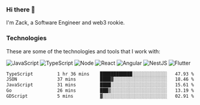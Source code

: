 ### Hi there 👋
I'm Zack, a Software Engineer and web3 rookie.

### Technologies
These are some of the technologies and tools that I work with:

![JavaScript](https://img.shields.io/badge/JavaScript-323330.svg?logo=javascript&logoColor=F7DF1E) 
![TypeScript](https://img.shields.io/badge/TypeScript-007ACC.svg?logo=typescript&logoColor=white) 
![Node](https://img.shields.io/badge/Node.js-43853D.svg?logo=node.js&logoColor=white)
![React](https://img.shields.io/badge/React-20232a.svg?logo=react&logoColor=61DAFB) 
![Angular](https://img.shields.io/badge/Angular-E23237.svg?logo=angularjs&logoColor=white)
![NestJS](https://img.shields.io/badge/NestJS-E0234E?logo=nestjs&logoColor=white)
![Flutter](https://img.shields.io/badge/Flutter-02569B.svg?logo=flutter&logoColor=white)

<!--START_SECTION:waka-->

```txt
TypeScript         1 hr 36 mins    ████████████░░░░░░░░░░░░░   47.93 %
JSON               37 mins         ████▓░░░░░░░░░░░░░░░░░░░░   18.46 %
JavaScript         31 mins         ████░░░░░░░░░░░░░░░░░░░░░   15.61 %
Go                 26 mins         ███▒░░░░░░░░░░░░░░░░░░░░░   13.19 %
GDScript           5 mins          ▓░░░░░░░░░░░░░░░░░░░░░░░░   02.91 %
```

<!--END_SECTION:waka-->
